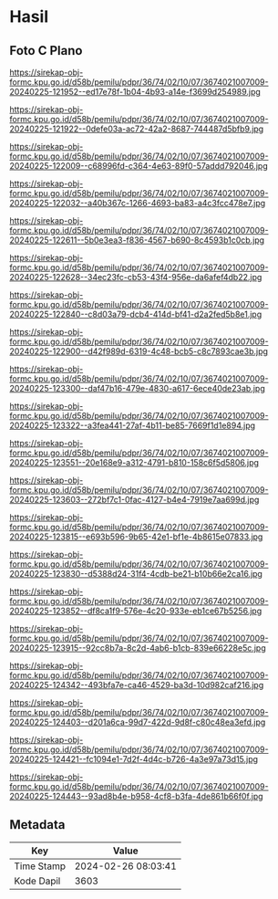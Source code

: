 # Hasil

## Foto C Plano

https://sirekap-obj-formc.kpu.go.id/d58b/pemilu/pdpr/36/74/02/10/07/3674021007009-20240225-121952--ed17e78f-1b04-4b93-a14e-f3699d254989.jpg

https://sirekap-obj-formc.kpu.go.id/d58b/pemilu/pdpr/36/74/02/10/07/3674021007009-20240225-121922--0defe03a-ac72-42a2-8687-744487d5bfb9.jpg

https://sirekap-obj-formc.kpu.go.id/d58b/pemilu/pdpr/36/74/02/10/07/3674021007009-20240225-122009--c68996fd-c364-4e63-89f0-57addd792046.jpg

https://sirekap-obj-formc.kpu.go.id/d58b/pemilu/pdpr/36/74/02/10/07/3674021007009-20240225-122032--a40b367c-1266-4693-ba83-a4c3fcc478e7.jpg

https://sirekap-obj-formc.kpu.go.id/d58b/pemilu/pdpr/36/74/02/10/07/3674021007009-20240225-122611--5b0e3ea3-f836-4567-b690-8c4593b1c0cb.jpg

https://sirekap-obj-formc.kpu.go.id/d58b/pemilu/pdpr/36/74/02/10/07/3674021007009-20240225-122628--34ec23fc-cb53-43f4-956e-da6afef4db22.jpg

https://sirekap-obj-formc.kpu.go.id/d58b/pemilu/pdpr/36/74/02/10/07/3674021007009-20240225-122840--c8d03a79-dcb4-414d-bf41-d2a2fed5b8e1.jpg

https://sirekap-obj-formc.kpu.go.id/d58b/pemilu/pdpr/36/74/02/10/07/3674021007009-20240225-122900--d42f989d-6319-4c48-bcb5-c8c7893cae3b.jpg

https://sirekap-obj-formc.kpu.go.id/d58b/pemilu/pdpr/36/74/02/10/07/3674021007009-20240225-123300--daf47b16-479e-4830-a617-6ece40de23ab.jpg

https://sirekap-obj-formc.kpu.go.id/d58b/pemilu/pdpr/36/74/02/10/07/3674021007009-20240225-123322--a3fea441-27af-4b11-be85-7669f1d1e894.jpg

https://sirekap-obj-formc.kpu.go.id/d58b/pemilu/pdpr/36/74/02/10/07/3674021007009-20240225-123551--20e168e9-a312-4791-b810-158c6f5d5806.jpg

https://sirekap-obj-formc.kpu.go.id/d58b/pemilu/pdpr/36/74/02/10/07/3674021007009-20240225-123603--272bf7c1-0fac-4127-b4e4-7919e7aa699d.jpg

https://sirekap-obj-formc.kpu.go.id/d58b/pemilu/pdpr/36/74/02/10/07/3674021007009-20240225-123815--e693b596-9b65-42e1-bf1e-4b8615e07833.jpg

https://sirekap-obj-formc.kpu.go.id/d58b/pemilu/pdpr/36/74/02/10/07/3674021007009-20240225-123830--d5388d24-31f4-4cdb-be21-b10b66e2ca16.jpg

https://sirekap-obj-formc.kpu.go.id/d58b/pemilu/pdpr/36/74/02/10/07/3674021007009-20240225-123852--df8ca1f9-576e-4c20-933e-eb1ce67b5256.jpg

https://sirekap-obj-formc.kpu.go.id/d58b/pemilu/pdpr/36/74/02/10/07/3674021007009-20240225-123915--92cc8b7a-8c2d-4ab6-b1cb-839e66228e5c.jpg

https://sirekap-obj-formc.kpu.go.id/d58b/pemilu/pdpr/36/74/02/10/07/3674021007009-20240225-124342--493bfa7e-ca46-4529-ba3d-10d982caf216.jpg

https://sirekap-obj-formc.kpu.go.id/d58b/pemilu/pdpr/36/74/02/10/07/3674021007009-20240225-124403--d201a6ca-99d7-422d-9d8f-c80c48ea3efd.jpg

https://sirekap-obj-formc.kpu.go.id/d58b/pemilu/pdpr/36/74/02/10/07/3674021007009-20240225-124421--fc1094e1-7d2f-4d4c-b726-4a3e97a73d15.jpg

https://sirekap-obj-formc.kpu.go.id/d58b/pemilu/pdpr/36/74/02/10/07/3674021007009-20240225-124443--93ad8b4e-b958-4cf8-b3fa-4de861b66f0f.jpg


## Metadata

| Key        | Value               |
| ---------- | ------------------- |
| Time Stamp | 2024-02-26 08:03:41 |
| Kode Dapil | 3603                |



